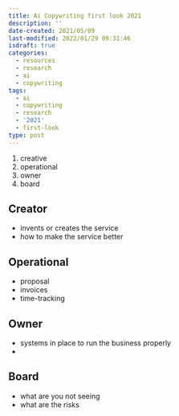 ```yaml
---
title: Ai Copywriting first look 2021
description: ''
date-created: 2021/05/09
last-modified: 2022/01/29 09:31:46
isdraft: true
categories:
  - resources
  - research
  - ai
  - copywriting
tags:
  - ai
  - copywriting
  - research
  - '2021'
  - first-look
type: post
---
```


1. creative
2. operational
3. owner
4. board

## Creator

- invents or creates the service
- how to make the service better

## Operational

- proposal
- invoices
- time-tracking

## Owner

- systems in place to run the business properly
-

## Board

- what are you not seeing
- what are the risks

